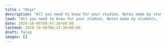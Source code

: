 ```yaml
---
title : "Onyx"
description: "All you need to know for your studies. Notes made by students, for students 🎓."
lead: "All you need to know for your studies. Notes made by students, for students 🎓." 
date: 2020-10-06T08:47:36+00:00
lastmod: 2020-10-06T08:47:36+00:00
draft: false
images: []
---
```

